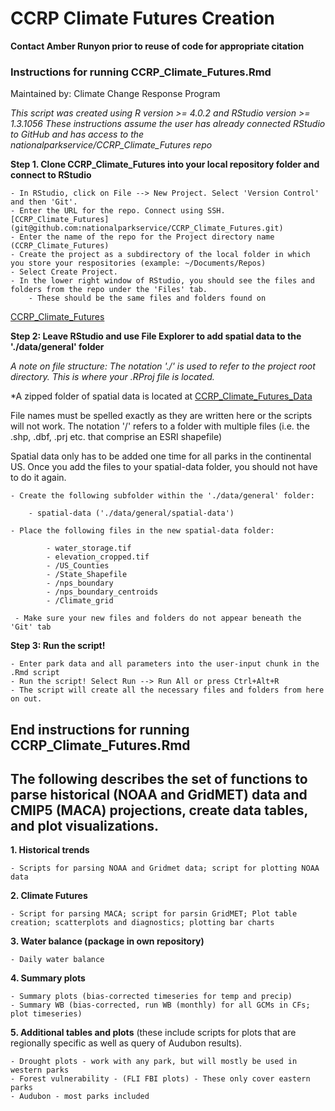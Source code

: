 
# CCRP Climate Futures Creation
**Contact Amber Runyon prior to reuse of code for appropriate citation**


### Instructions for running CCRP_Climate_Futures.Rmd

Maintained by: Climate Change Response Program

*This script was created using R version >= 4.0.2 and RStudio version >= 1.3.1056*
*These instructions assume the user has already connected RStudio to GitHub and has access to the nationalparkservice/CCRP_Climate_Futures repo*

**Step 1. Clone CCRP_Climate_Futures into your local repository folder and connect to RStudio**

    - In RStudio, click on File --> New Project. Select 'Version Control' and then 'Git'.
    - Enter the URL for the repo. Connect using SSH. [CCRP_Climate_Futures] (git@github.com:nationalparkservice/CCRP_Climate_Futures.git)
    - Enter the name of the repo for the Project directory name (CCRP_Climate_Futures)
    - Create the project as a subdirectory of the local folder in which you store your respositories (example: ~/Documents/Repos)
    - Select Create Project. 
    - In the lower right window of RStudio, you should see the files and folders from the repo under the 'Files' tab. 
        - These should be the same files and folders found on 
[CCRP_Climate_Futures](https://github.com/nationalparkservice/CCRP_Climate_Futures)


**Step 2: Leave RStudio and use File Explorer to add spatial data to the './data/general' folder**

*A note on file structure: The notation './' is used to refer to the project root directory. This is where your .RProj file is located.*

*A zipped folder of spatial data is located at [CCRP_Climate_Futures_Data](https://doimspp.sharepoint.com/sites/NPS-CCRP-FCScienceAdaptation/Shared%20Documents/Forms/AllItems.aspx?newTargetListUrl=%2Fsites%2FNPS%2DCCRP%2DFCScienceAdaptation%2FShared%20Documents&viewpath=%2Fsites%2FNPS%2DCCRP%2DFCScienceAdaptation%2FShared%20Documents%2FForms%2FAllItems%2Easpx&viewid=54c972dc%2D7b2e%2D4eb7%2Da737%2D42792988c0b3&id=%2Fsites%2FNPS%2DCCRP%2DFCScienceAdaptation%2FShared%20Documents%2FReproducible%20Climate%20Futures%2Fscript%20rewrites%2Fdata)

File names must be spelled exactly as they are written here or the scripts will not work. The notation '/' refers to a folder with multiple files (i.e. the .shp, .dbf, .prj etc. that comprise an ESRI shapefile)

Spatial data only has to be added one time for all parks in the continental US. Once you add the files to your spatial-data folder, you should not have to do it again. 
    
    - Create the following subfolder within the './data/general' folder:
    
        - spatial-data ('./data/general/spatial-data') 
        
    - Place the following files in the new spatial-data folder:

            - water_storage.tif 
            - elevation_cropped.tif
            - /US_Counties 
            - /State_Shapefile
            - /nps_boundary
            - /nps_boundary_centroids
            - /Climate_grid
            
     - Make sure your new files and folders do not appear beneath the 'Git' tab

                
**Step 3: Run the script!**
   
    - Enter park data and all parameters into the user-input chunk in the .Rmd script
    - Run the script! Select Run --> Run All or press Ctrl+Alt+R
    - The script will create all the necessary files and folders from here on out. 


## End instructions for running CCRP_Climate_Futures.Rmd
    

## The following describes the set of functions to parse historical (NOAA and GridMET) data and CMIP5 (MACA) projections, create data tables, and plot visualizations.

**1. Historical trends**

    - Scripts for parsing NOAA and Gridmet data; script for plotting NOAA data
    
**2. Climate Futures**

    - Script for parsing MACA; script for parsin GridMET; Plot table creation; scatterplots and diagnostics; plotting bar charts
    
**3. Water balance (package in own repository)**

    - Daily water balance
    
**4. Summary plots**

    - Summary plots (bias-corrected timeseries for temp and precip)
    - Summary WB (bias-corrected, run WB (monthly) for all GCMs in CFs; plot timeseries)
    
**5. Additional tables and plots** (these include scripts for plots that are regionally specific as well as query of Audubon results).

    - Drought plots - work with any park, but will mostly be used in western parks
    - Forest vulnerability - (FLI FBI plots) - These only cover eastern parks
    - Audubon - most parks included

